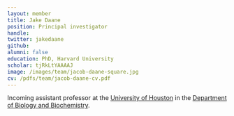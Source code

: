 ```yaml
---
layout: member
title: Jake Daane
position: Principal investigator
handle:
twitter: jakedaane
github:
alumni: false
education: PhD, Harvard University
scholar: tjRkLtYAAAAJ
image: /images/team/jacob-daane-square.jpg
cv: /pdfs/team/jacob-daane-cv.pdf
---
```


Incoming assistant professor at the [University of Houston](https://uh.edu/) in the [Department of Biology and Biochemistry](https://uh.edu/nsm/biology-biochemistry/).
